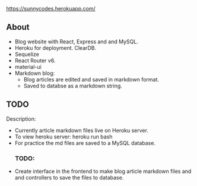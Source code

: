 https://sunnycodes.herokuapp.com/

## About

- Blog website with React, Express and and MySQL.
- Heroku for deployment. ClearDB.
- Sequelize
- React Router v6.
- material-ui
- Markdown blog:
  - Blog articles are edited and saved in markdown format.
  - Saved to databse as a markdown string.

## TODO

Description:

- Currently article markdown files live on Heroku server.
- To view heroku server: heroku run bash
- For practice the md files are saved to a MySQL database.
  ### TODO:
- Create interface in the frontend to make blog article markdown files
  and and controllers to save the files to database.
